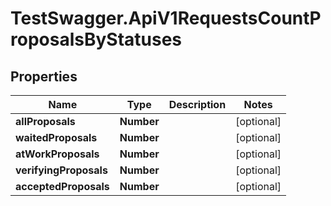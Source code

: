# TestSwagger.ApiV1RequestsCountProposalsByStatuses

## Properties

Name | Type | Description | Notes
------------ | ------------- | ------------- | -------------
**allProposals** | **Number** |  | [optional] 
**waitedProposals** | **Number** |  | [optional] 
**atWorkProposals** | **Number** |  | [optional] 
**verifyingProposals** | **Number** |  | [optional] 
**acceptedProposals** | **Number** |  | [optional] 


